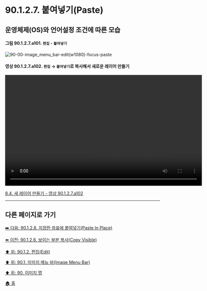 # 90.1.2.7. 붙여넣기(Paste)
## 운영체제(OS)와 언어설정 조건에 따른 모습
#### 그림 90.1.2.7.a101. `편집` - `붙여넣기`
![90-00-image_menu_bar-edit(w1080)-focus-paste](https://github.com/wonder13662/gimp/assets/15767104/a7bb7001-47a9-4d99-b44e-03c1cbadb76d)

<a id="90-01-02-07-a102"></a>

#### 영상 90.1.2.7.a102. `편집` → `붙여넣기`로 복사해서 새로운 레이어 만들기
<video controls="controls" width="640" height="360"  src="https://github.com/wonder13662/gimp/assets/15767104/f8692879-8260-4957-a3c9-22373c6817ad"></video>

[8.4. 새 레이어 만들기 - 영상 90.1.2.7.a102](./08-04-creating-new-layers.md#90-01-02-07-a102)

***

## 다른 페이지로 가기

[➡️ 다음: 90.1.2.8. 지정한 좌표에 붙여넣기(Paste In Place)](./90-01-02-08-paste_in_place.md)

[⬅️ 이전: 90.1.2.6. 보이는 부분 복사(Copy Visible)](./90-01-02-06-copy_visible.md)

[⬆️ 위: 90.1.2. 편집(Edit)](./90-01-02-00-edit.md)

[⬆️ 위: 90.1. 이미지 메뉴 바(Image Menu Bar)](./90-01-00-image-menu-bar.md)

[⬆️ 위: 90. 이미지 맵](./90-00-image-map.md)

[🏠 홈](./00-home.md)